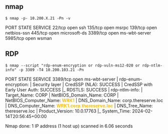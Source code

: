 ## nmap
`$ nmap -p- 10.200.X.21 -Pn -v`

PORT     STATE SERVICE
22/tcp   open  ssh
135/tcp  open  msrpc
139/tcp  open  netbios-ssn
445/tcp  open  microsoft-ds
3389/tcp open  ms-wbt-server
5985/tcp open  wsman

## RDP
```
$ nmap --script "rdp-enum-encryption or rdp-vuln-ms12-020 or rdp-ntlm-info" -p 3389 -T4 10.200.103.21 -Pn
```

PORT     STATE SERVICE
3389/tcp open  ms-wbt-server
| rdp-enum-encryption: 
|   Security layer
|     CredSSP (NLA): SUCCESS
|     CredSSP with Early User Auth: SUCCESS
|_    RDSTLS: SUCCESS
| rdp-ntlm-info: 
|   Target_Name: CORP
|   NetBIOS_Domain_Name: CORP
|   NetBIOS_Computer_Name: **<font color="#ffc000">WRK1</font>**
|   DNS_Domain_Name: corp.thereserve.loc
|   DNS_Computer_Name: **<font color="#ffc000">WRK1.corp.thereserve.loc</font>**
|   DNS_Tree_Name: thereserve.loc
|   Product_Version: 10.0.17763
|_  System_Time: 2024-02-14T20:56:45+00:00

Nmap done: 1 IP address (1 host up) scanned in 6.06 seconds
